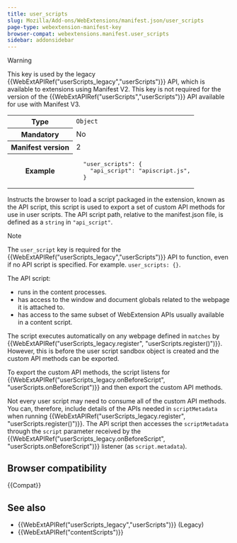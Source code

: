 ```yaml
---
title: user_scripts
slug: Mozilla/Add-ons/WebExtensions/manifest.json/user_scripts
page-type: webextension-manifest-key
browser-compat: webextensions.manifest.user_scripts
sidebar: addonsidebar
---
```


> [!WARNING]
> This key is used by the legacy {{WebExtAPIRef("userScripts_legacy","userScripts")}} API, which is available to extensions using Manifest V2. This key is not required for the version of the {{WebExtAPIRef("userScripts","userScripts")}} API available for use with Manifest V3.

<table class="fullwidth-table standard-table">
  <tbody>
    <tr>
      <th scope="row">Type</th>
      <td><code>Object</code></td>
    </tr>
    <tr>
      <th scope="row">Mandatory</th>
      <td>No</td>
    </tr>
    <tr>
      <th scope="row">Manifest version</th>
      <td>2</td>
    </tr>
    <tr>
      <th scope="row">Example</th>
      <td>
        <pre class="brush: json">
  "user_scripts": {
    "api_script": "apiscript.js",
  }
</pre
        >
      </td>
    </tr>
  </tbody>
</table>

Instructs the browser to load a script packaged in the extension, known as the API script, this script is used to export a set of custom API methods for use in user scripts. The API script path, relative to the manifest.json file, is defined as a `string` in `"api_script"`.

> [!NOTE]
> The `user_script` key is required for the {{WebExtAPIRef("userScripts_legacy","userScripts")}} API to function, even if no API script is specified. For example. `user_scripts: {}`.

The API script:

- runs in the content processes.
- has access to the window and document globals related to the webpage it is attached to.
- has access to the same subset of WebExtension APIs usually available in a content script.

The script executes automatically on any webpage defined in `matches` by {{WebExtAPIRef("userScripts_legacy.register", "userScripts.register()")}}. However, this is before the user script sandbox object is created and the custom API methods can be exported.

To export the custom API methods, the script listens for {{WebExtAPIRef("userScripts_legacy.onBeforeScript", "userScripts.onBeforeScript")}} and then export the custom API methods.

Not every user script may need to consume all of the custom API methods. You can, therefore, include details of the APIs needed in `scriptMetadata` when running {{WebExtAPIRef("userScripts_legacy.register", "userScripts.register()")}}. The API script then accesses the `scriptMetadata` through the `script` parameter received by the {{WebExtAPIRef("userScripts_legacy.onBeforeScript", "userScripts.onBeforeScript")}} listener (as `script.metadata`).

## Browser compatibility

{{Compat}}

## See also

- {{WebExtAPIRef("userScripts_legacy","userScripts")}} (Legacy)
- {{WebExtAPIRef("contentScripts")}}
